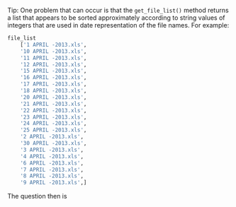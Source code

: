 Tip: One problem that can occur is that the `get_file_list()` method returns a list that appears to be sorted approximately according to string values of integers that are used in date representation of the file names. For example:

```python
file_list
	['1 APRIL -2013.xls',
	'10 APRIL -2013.xls',
	'11 APRIL -2013.xls',
	'12 APRIL -2013.xls',
	'15 APRIL -2013.xls',
	'16 APRIL -2013.xls',
	'17 APRIL -2013.xls',
	'18 APRIL -2013.xls',
	'20 APRIL -2013.xls',
	'21 APRIL -2013.xls',
	'22 APRIL -2013.xls',
	'23 APRIL -2013.xls',
	'24 APRIL -2013.xls',
	'25 APRIL -2013.xls',
	'2 APRIL -2013.xls',
	'30 APRIL -2013.xls',
	'3 APRIL -2013.xls',
	'4 APRIL -2013.xls',
	'6 APRIL -2013.xls',
	'7 APRIL -2013.xls',
	'8 APRIL -2013.xls',
	'9 APRIL -2013.xls',]
```

The question then is 